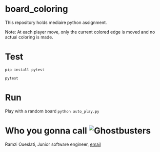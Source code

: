 # board_coloring 

This repository holds mediaire python assignment.

Note: At each player move, only the current colored edge is moved and no actual coloring is made.

# Test

`pip install pytest`

`pytest`

# Run

Play with a random board
`python auto_play.py`


# Who you gonna call ![Ghostbusters](https://i.ibb.co/J3WD1ct/Webp-net-resizeimage.png)

Ramzi Oueslati, Junior software engineer, [email](mailto:ramzi.oueslati@ensi-uma.tn)

